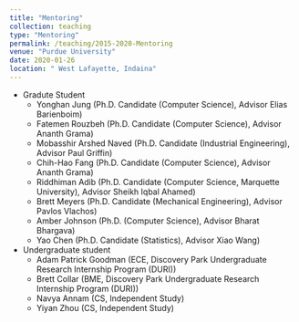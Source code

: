 ```yaml
---
title: "Mentoring"
collection: teaching
type: "Mentoring"
permalink: /teaching/2015-2020-Mentoring
venue: "Purdue University"
date: 2020-01-26
location: " West Lafayette, Indaina"
---
```

* Gradute Student
	* Yonghan Jung (Ph.D. Candidate (Computer Science), Advisor Elias Barienboim)
	* Fatemen Rouzbeh (Ph.D. Candidate (Computer Science), Advisor Ananth Grama)
	* Mobasshir Arshed Naved (Ph.D. Candidate (Industrial Engineering), Advisor Paul Griffin)
	* Chih-Hao Fang (Ph.D. Candidate (Computer Science), Advisor Ananth Grama)
	* Riddhiman Adib (Ph.D. Candidate (Computer Science, Marquette University), Advisor Sheikh Iqbal Ahamed)
	* Brett Meyers (Ph.D. Candidate (Mechanical Engineering), Advisor Pavlos Vlachos)
	* Amber Johnson (Ph.D. (Computer Science), Advisor Bharat Bhargava)
	* Yao Chen (Ph.D. Candidate (Statistics), Advisor Xiao Wang)
* Undergraduate student
	* Adam Patrick Goodman (ECE, Discovery Park Undergraduate Research Internship Program (DURI))
	* Brett Collar (BME, Discovery Park Undergraduate Research Internship Program (DURI))
	* Navya Annam (CS, Independent Study)
	* Yiyan Zhou (CS, Independent Study)